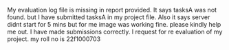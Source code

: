 My evaluation log file is missing in report provided. It says tasksA was not
found. but I have submitted tasksA in my project file. Also it says server
didnt start for 5 mins but for me image was working fine. please kindly help
me out. I have made submissions correctly. I request for re evaluation of my
project. my roll no is 22f1000703